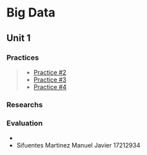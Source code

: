 # Big Data

## Unit 1

### Practices
> * [Practice #2](https://github.com/ManuelSifuentes/BigData/tree/Unit_1/Unit_1/Practices/Practice02)
> * [Practice #3](https://github.com/ManuelSifuentes/BigData/tree/Unit_1/Unit_1/Practices/Practice03)
> * [Practice #4](https://github.com/JuanCarlos-Negrete/Data-Mining/tree/Unit_1/Unit_1/Practices/Practice03)


### Researchs

### Evaluation


- 
- Sifuentes Martinez Manuel Javier 17212934

